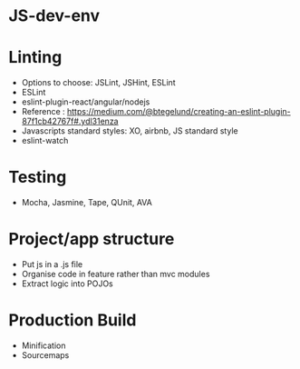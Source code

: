 # JS-dev-env
#
# Linting
+ Options to choose: JSLint, JSHint, ESLint
+ ESLint
+ eslint-plugin-react/angular/nodejs
+ Reference : https://medium.com/@btegelund/creating-an-eslint-plugin-87f1cb42767f#.ydl31enza
+ Javascripts standard styles: XO, airbnb, JS standard style
+ eslint-watch

# Testing
+ Mocha, Jasmine, Tape, QUnit, AVA





# Project/app structure
+ Put js in a .js file
+ Organise code in feature rather than mvc modules
+ Extract logic into POJOs

# Production Build
+ Minification
+ Sourcemaps
